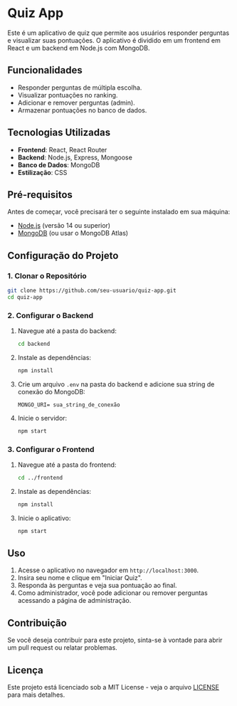 # Quiz App

Este é um aplicativo de quiz que permite aos usuários responder perguntas e visualizar suas pontuações. O aplicativo é dividido em um frontend em React e um backend em Node.js com MongoDB.

## Funcionalidades

- Responder perguntas de múltipla escolha.
- Visualizar pontuações no ranking.
- Adicionar e remover perguntas (admin).
- Armazenar pontuações no banco de dados.

## Tecnologias Utilizadas

- **Frontend**: React, React Router
- **Backend**: Node.js, Express, Mongoose
- **Banco de Dados**: MongoDB
- **Estilização**: CSS

## Pré-requisitos

Antes de começar, você precisará ter o seguinte instalado em sua máquina:

- [Node.js](https://nodejs.org/) (versão 14 ou superior)
- [MongoDB](https://www.mongodb.com/) (ou usar o MongoDB Atlas)

## Configuração do Projeto

### 1. Clonar o Repositório

```bash
git clone https://github.com/seu-usuario/quiz-app.git
cd quiz-app
```

### 2. Configurar o Backend

1. Navegue até a pasta do backend:

   ```bash
   cd backend
   ```

2. Instale as dependências:

   ```bash
   npm install
   ```

3. Crie um arquivo `.env` na pasta do backend e adicione sua string de conexão do MongoDB:

   ```plaintext
   MONGO_URI= sua_string_de_conexão
   ```

4. Inicie o servidor:

   ```bash
   npm start
   ```

### 3. Configurar o Frontend

1. Navegue até a pasta do frontend:

   ```bash
   cd ../frontend
   ```

2. Instale as dependências:

   ```bash
   npm install
   ```

3. Inicie o aplicativo:

   ```bash
   npm start
   ```

## Uso

1. Acesse o aplicativo no navegador em `http://localhost:3000`.
2. Insira seu nome e clique em "Iniciar Quiz".
3. Responda às perguntas e veja sua pontuação ao final.
4. Como administrador, você pode adicionar ou remover perguntas acessando a página de administração.

## Contribuição

Se você deseja contribuir para este projeto, sinta-se à vontade para abrir um pull request ou relatar problemas.

## Licença

Este projeto está licenciado sob a MIT License - veja o arquivo [LICENSE](LICENSE) para mais detalhes.
